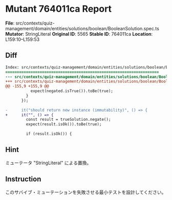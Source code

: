 # Mutant 764011ca Report

**File**: src/contexts/quiz-management/domain/entities/solutions/boolean/BooleanSolution.spec.ts
**Mutator**: StringLiteral
**Original ID**: 5565
**Stable ID**: 764011ca
**Location**: L159:10–L159:53

## Diff

```diff
Index: src/contexts/quiz-management/domain/entities/solutions/boolean/BooleanSolution.spec.ts
===================================================================
--- src/contexts/quiz-management/domain/entities/solutions/boolean/BooleanSolution.spec.ts	original
+++ src/contexts/quiz-management/domain/entities/solutions/boolean/BooleanSolution.spec.ts	mutated #5565
@@ -155,9 +155,9 @@
           expect(negated.isTrue()).toBe(true);
         }
       });
 
-      it("should return new instance (immutability)", () => {
+      it("", () => {
         const result = trueSolution.negate();
         expect(result.isOk()).toBe(true);
 
         if (result.isOk()) {
```

## Hint

ミューテータ "StringLiteral" による置換。

## Instruction

このサバイブ・ミューテーションを失敗させる最小テストを設計してください。
